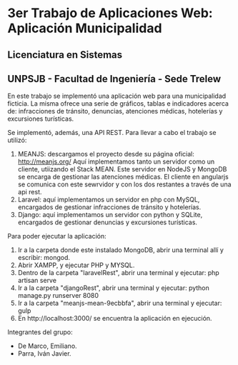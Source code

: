 # 3er Trabajo de Aplicaciones Web: Aplicación Municipalidad
## Licenciatura en Sistemas 
## UNPSJB - Facultad de Ingeniería - Sede Trelew 

En este trabajo se implementó una aplicación web para una municipalidad ficticia. La misma ofrece una serie de gráficos, tablas e indicadores acerca de: infracciones de tránsito, denuncias, atenciones médicas, hotelerías y excursiones turísticas.

Se implementó, además, una API REST. 
Para llevar a cabo el trabajo se utilizó:
1. MEANJS: descargamos el proyecto desde su página oficial: http://meanjs.org/
Aquí implementamos tanto un servidor como un cliente, utiizando el Stack MEAN. Este servidor en NodeJS y MongoDB se encarga de gestionar las atenciones médicas. El cliente en angularjs se comunica con este sewrvidor y con los dos restantes a través de una api rest.
2. Laravel: aquí implementamos un servidor en php con MySQL, encargados de gestionar infracciones de tránsito y hotelerías.
3. Django: aquí implementamos un servidor con python y SQLite, encargados de gestionar denuncias y excursiones turísticas.

Para poder ejecutar la aplicación:
1. Ir a la carpeta donde este instalado MongoDB, abrir una terminal allí y escribir: mongod.
2. Abrir XAMPP, y ejecutar PHP y MYSQL.
3. Dentro de la carpeta "laravelRest", abrir una terminal y ejecutar: php artisan serve
4. Ir a la carpeta "djangoRest", abrir una terminal y ejecutar: python manage.py runserver 8080
5. Ir a la carpeta "meanjs-mean-9ecbbfa", abrir una terminal y ejecutar: gulp
6. En http://localhost:3000/ se encuentra la aplicación en ejecución.

Integrantes del grupo:
- De Marco, Emiliano.
- Parra, Iván Javier.
